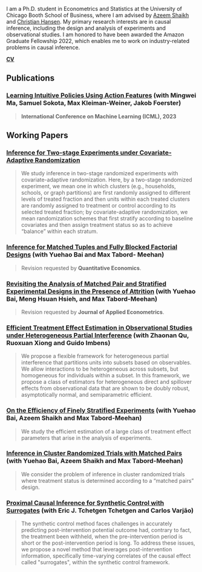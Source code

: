 I am a Ph.D. student in Econometrics and Statistics at the University of Chicago Booth School of Business, where I am advised by [Azeem Shaikh](https://home.uchicago.edu/~amshaikh/) and [Christian Hansen](https://voices.uchicago.edu/christianhansen/). My primary research interests are in causal inference, including the design and analysis of experiments and observational studies. I am honored to have been awarded the Amazon Graduate Fellowship 2022, which enables me to work on industry-related problems in causal inference.

[**CV**](https://ljz0.github.io/CV.pdf)

## Publications

### [Learning Intuitive Policies Using Action Features](https://arxiv.org/pdf/2201.12658.pdf) (with Mingwei Ma, Samuel Sokota, Max Kleiman-Weiner, Jakob Foerster)

> **International Conference on Machine Learning (ICML), 2023**

## Working Papers

### [Inference for Two-stage Experiments under Covariate-Adaptive Randomization](https://arxiv.org/pdf/2301.09016.pdf)

> We study inference in two-stage randomized experiments with covariate-adaptive randomization. Here, by a two-stage randomized experiment, we mean one in which clusters (e.g., households, schools, or graph partitions) are first randomly assigned to different levels of treated fraction and then units within each treated clusters are randomly assigned to treatment or control according to its selected treated fraction; by covariate-adaptive randomization, we mean randomization schemes that first stratify according to baseline covariates and then assign treatment status so as to achieve “balance” within each stratum.


### [Inference for Matched Tuples and Fully Blocked Factorial Designs](https://arxiv.org/pdf/2206.04157.pdf) (with Yuehao Bai and Max Tabord- Meehan)

> Revi­sion requested by **Quan­ti­ta­tive Eco­nom­ics**.

### [Revisiting the Analysis of Matched Pair and Stratified Experimental Designs in the Presence of Attrition](https://arxiv.org/pdf/2209.11840.pdf) (with Yuehao Bai, Meng Hsuan Hsieh, and Max Tabord-Meehan)

> Revi­sion requested by **Jour­nal of Applied Econo­met­rics**.

### [Efficient Treatment Effect Estimation in Observational Studies under Heterogeneous Partial Interference](https://arxiv.org/pdf/2107.12420.pdf) (with Zhaonan Qu, Ruoxuan Xiong and Guido Imbens)

> We propose a flexible framework for heterogeneous partial interference that partitions units into subsets based on observables. We allow interactions to be heterogeneous across subsets, but homogeneous for individuals within a subset. In this framework, we propose a class of estimators for heterogeneous direct and spillover effects from observational data that are shown to be doubly robust, asymptotically normal, and semiparametric efficient.

### [On the Effi­ciency of Finely Strat­i­fied Exper­i­ments](https://arxiv.org/pdf/2307.15181.pdf) (with Yuehao Bai, Azeem Shaikh and Max Tabord-Meehan)

> We study the efficient estimation of a large class of treatment effect parameters that arise in the analysis of experiments.

### [Inference in Cluster Randomized Trials with Matched Pairs](https://arxiv.org/pdf/2211.14903v1.pdf) (with Yuehao Bai, Azeem Shaikh and Max Tabord-Meehan)

> We consider the problem of inference in cluster randomized trials where treatment status is determined according to a “matched pairs” design.

### [Proximal Causal Inference for Synthetic Control with Surrogates](https://arxiv.org/pdf/2308.09527.pdf) (with Eric J. Tchetgen Tchetgen and Carlos Varjão)

> The synthetic control method faces challenges in accurately predicting post-intervention potential outcome had, contrary to fact, the treatment been withheld, when the pre-intervention period is short or the post-intervention period is long. To address these issues, we propose a novel method that leverages post-intervention information, specifically time-varying correlates of the causal effect called "surrogates", within the synthetic control framework.



